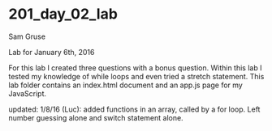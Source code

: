 # 201_day_02_lab

Sam Gruse

Lab for January 6th, 2016

For this lab I created three questions with a bonus question.  Within this lab I tested my knowledge of while loops and even tried a stretch statement.  This lab folder contains an index.html document and an app.js page for my JavaScript.  

updated: 1/8/16 (Luc):
added functions in an array, called by a for loop. Left number guessing alone and switch statement alone.
